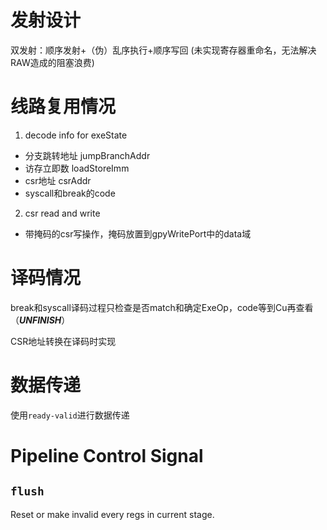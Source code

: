 # 发射设计
双发射：顺序发射+（伪）乱序执行+顺序写回 (未实现寄存器重命名，无法解决RAW造成的阻塞浪费)

# 线路复用情况

1. decode info for exeState
- 分支跳转地址 jumpBranchAddr
- 访存立即数 loadStoreImm
- csr地址 csrAddr
- syscall和break的code

2. csr read and write
- 带掩码的csr写操作，掩码放置到gpyWritePort中的data域


# 译码情况

break和syscall译码过程只检查是否match和确定ExeOp，code等到Cu再查看（***UNFINISH***）

CSR地址转换在译码时实现

# 数据传递

使用`ready-valid`进行数据传递

# Pipeline Control Signal

## `flush`

Reset or make invalid every regs in current stage.
